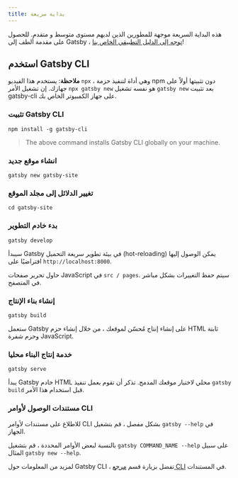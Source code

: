 ```yaml
---
title: بداية سريعة
---
```


هذه البداية السريعة موجهة للمطورين الذين لديهم مستوى متوسط و متقدم. للحصول على مقدمة ألطف إلى Gatsby ، [توجه إلى الدليل التطبيقي الخاص بنا](/tutorial/)!

## استخدم Gatsby CLI

<EggheadEmbed
  lessonLink="https://egghead.io/lessons/gatsby-quick-start-with-gatsby-create-develop-and-build-gatsby-sites-from-the-command-line"
  lessonTitle="Quick Start with Gatsby: Create, Develop, and Build Gatsby Sites From the Command Line"
/>

**ملاحظة**: يستخدم هذا الفيديو `npx` ، وهي أداة لتنفيذ حزمة npm دون تثبيتها أولاً على جهازك. إن تشغيل الأمر `npx gatsby new` هو نفسه تشغيل `gatsby new` بعد تثبيت gatsby-cli على جهاز الكمبيوتر الخاص بك.

### تثبيت Gatsby CLI

```shell
npm install -g gatsby-cli
```

> The above command installs Gatsby CLI globally on your machine.

### انشاء موقع جديد

```shell
gatsby new gatsby-site
```

### تغيير الدلائل إلى مجلد الموقع

```shell
cd gatsby-site
```

### بدء خادم التطوير

```shell
gatsby develop
```

سيبدأ Gatsby في بيئة تطوير سريعة التحميل (hot-reloading) يمكن الوصول إليها افتراضيًا على `http://localhost:8000`.

حاول تحرير صفحات JavaScript في `src / pages`. سيتم حفظ التغييرات بشكل مباشر في المتصفح.

### إنشاء بناء الإنتاج

```shell
gatsby build
```

ستعمل Gatsby على إنشاء إنتاج مُحسّن لموقعك ، من خلال إنشاء حزم HTML ثابتة وحزم شفرة JavaScript.

### خدمة إنتاج البناء محليا

```shell
gatsby serve
```

يبدأ Gatsby خادم HTML محلي لاختبار موقعك المدمج. تذكر أن تقوم بعمل تنفيذ `gatsby build` قبل استخدام هذا الأمر.

### مستندات الوصول لأوامر CLI

للاطلاع على مستندات لأوامر CLI بشكل مفصل ، قم بتشغيل `gatsby --help` في الجهاز.

بالنسبة لبعض الأوامر المحددة ، قم بتشغيل `gatsby COMMAND_NAME --help` على سبيل المثال `gatsby new --help`.

لمزيد من المعلومات حول Gatsby CLI ، تفضل بزيارة قسم [مرجع CLI](/docs/gatsby-cli/) في المستندات.
